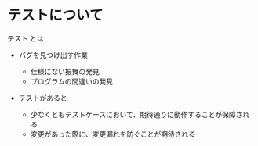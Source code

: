 テストについて
===============

テスト とは
* バグを見つけ出す作業
  * 仕様にない振舞の発見
  * プログラムの間違いの発見


* テストがあると
  * 少なくともテストケースにおいて、期待通りに動作することが保障される
  * 変更があった際に、変更漏れを防ぐことが期待される
